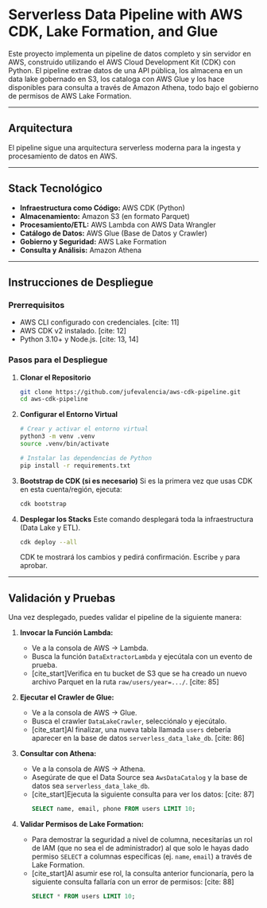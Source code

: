 # Serverless Data Pipeline with AWS CDK, Lake Formation, and Glue

Este proyecto implementa un pipeline de datos completo y sin servidor en AWS, construido utilizando el AWS Cloud Development Kit (CDK) con Python. El pipeline extrae datos de una API pública, los almacena en un data lake gobernado en S3, los cataloga con AWS Glue y los hace disponibles para consulta a través de Amazon Athena, todo bajo el gobierno de permisos de AWS Lake Formation.

---

## Arquitectura

El pipeline sigue una arquitectura serverless moderna para la ingesta y procesamiento de datos en AWS.



---

## Stack Tecnológico

* **Infraestructura como Código:** AWS CDK (Python)
* **Almacenamiento:** Amazon S3 (en formato Parquet)
* **Procesamiento/ETL:** AWS Lambda con AWS Data Wrangler
* **Catálogo de Datos:** AWS Glue (Base de Datos y Crawler)
* **Gobierno y Seguridad:** AWS Lake Formation
* **Consulta y Análisis:** Amazon Athena

---

## Instrucciones de Despliegue

### Prerrequisitos
* AWS CLI configurado con credenciales. [cite: 11]
* AWS CDK v2 instalado. [cite: 12]
* Python 3.10+ y Node.js. [cite: 13, 14]

### Pasos para el Despliegue

1.  **Clonar el Repositorio**
    ```bash
    git clone https://github.com/jufevalencia/aws-cdk-pipeline.git
    cd aws-cdk-pipeline
    ```

2.  **Configurar el Entorno Virtual**
    ```bash
    # Crear y activar el entorno virtual
    python3 -m venv .venv
    source .venv/bin/activate

    # Instalar las dependencias de Python
    pip install -r requirements.txt
    ```

3.  **Bootstrap de CDK (si es necesario)**
    Si es la primera vez que usas CDK en esta cuenta/región, ejecuta:
    ```bash
    cdk bootstrap
    ```

4.  **Desplegar los Stacks**
    Este comando desplegará toda la infraestructura (Data Lake y ETL).
    ```bash
    cdk deploy --all
    ```
    CDK te mostrará los cambios y pedirá confirmación. Escribe `y` para aprobar.

---

## Validación y Pruebas

Una vez desplegado, puedes validar el pipeline de la siguiente manera:

1.  **Invocar la Función Lambda:**
    * Ve a la consola de AWS -> Lambda.
    * Busca la función `DataExtractorLambda` y ejecútala con un evento de prueba.
    * [cite_start]Verifica en tu bucket de S3 que se ha creado un nuevo archivo Parquet en la ruta `raw/users/year=.../`. [cite: 85]

2.  **Ejecutar el Crawler de Glue:**
    * Ve a la consola de AWS -> Glue.
    * Busca el crawler `DataLakeCrawler`, selecciónalo y ejecútalo.
    * [cite_start]Al finalizar, una nueva tabla llamada `users` debería aparecer en la base de datos `serverless_data_lake_db`. [cite: 86]

3.  **Consultar con Athena:**
    * Ve a la consola de AWS -> Athena.
    * Asegúrate de que el Data Source sea `AwsDataCatalog` y la base de datos sea `serverless_data_lake_db`.
    * [cite_start]Ejecuta la siguiente consulta para ver los datos: [cite: 87]
      ```sql
      SELECT name, email, phone FROM users LIMIT 10;
      ```

4.  **Validar Permisos de Lake Formation:**
    * Para demostrar la seguridad a nivel de columna, necesitarías un rol de IAM (que no sea el de administrador) al que solo le hayas dado permiso `SELECT` a columnas específicas (ej. `name`, `email`) a través de Lake Formation.
    * [cite_start]Al asumir ese rol, la consulta anterior funcionaría, pero la siguiente consulta fallaría con un error de permisos: [cite: 88]
      ```sql
      SELECT * FROM users LIMIT 10;
      ```
